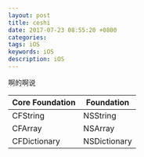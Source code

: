 ```yaml
---
layout: post
title: ceshi 
date: 2017-07-23 08:55:20 +0800
categories: 
tags: iOS
keywords: iOS
description: iOS
---    
```


啊的啊说

 Core Foundation | Foundation 
 --------------- | ---------- 
 CFString        | NSString   
 CFArray         | NSArray    
 CFDictionary    | NSDictionary


